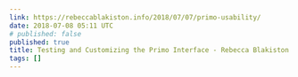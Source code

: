 ```yaml
---
link: https://rebeccablakiston.info/2018/07/07/primo-usability/
date: 2018-07-08 05:11 UTC
# published: false
published: true
title: Testing and Customizing the Primo Interface - Rebecca Blakiston
tags: []
---
```



